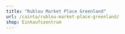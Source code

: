 ```yaml
---
title: "Rublou Market Place Greenland"
url: /cainta/rublou-market-place-greenland/
shop: Einkaufszentrum
---
```

